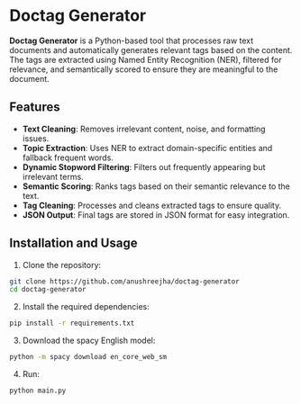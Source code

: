 # Doctag Generator

**Doctag Generator** is a Python-based tool that processes raw text documents and automatically generates relevant tags based on the content. The tags are extracted using Named Entity Recognition (NER), filtered for relevance, and semantically scored to ensure they are meaningful to the document.

## Features

- **Text Cleaning**: Removes irrelevant content, noise, and formatting issues.
- **Topic Extraction**: Uses NER to extract domain-specific entities and fallback frequent words.
- **Dynamic Stopword Filtering**: Filters out frequently appearing but irrelevant terms.
- **Semantic Scoring**: Ranks tags based on their semantic relevance to the text.
- **Tag Cleaning**: Processes and cleans extracted tags to ensure quality.
- **JSON Output**: Final tags are stored in JSON format for easy integration.

## Installation and Usage

1. Clone the repository:
```bash
git clone https://github.com/anushreejha/doctag-generator
cd doctag-generator
```

2. Install the required dependencies:
```bash
pip install -r requirements.txt
```

3. Download the spacy English model:
```bash
python -m spacy download en_core_web_sm
```

4. Run:
```bash
python main.py
```
